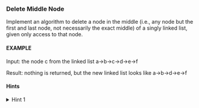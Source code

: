 ### Delete Middle Node

 Implement an algorithm to delete a node in the middle (i.e., any node but the
 first and last node, not necessarily the exact middle) of a singly linked list,
 given only access to that node.

 #### EXAMPLE

 Input: the node c from the linked list a->b->c->d->e->f

 Result: nothing is returned, but the new linked list looks like a->b->d->e->f

 #### Hints
 <details>
     <summary>Hint 1</summary>
     Picture the list 1->5->9->12. Removing 9 would make it look like 1->5->12. You
     only have access to the 9 node. Can you make it look like the correct answer?
 </details>